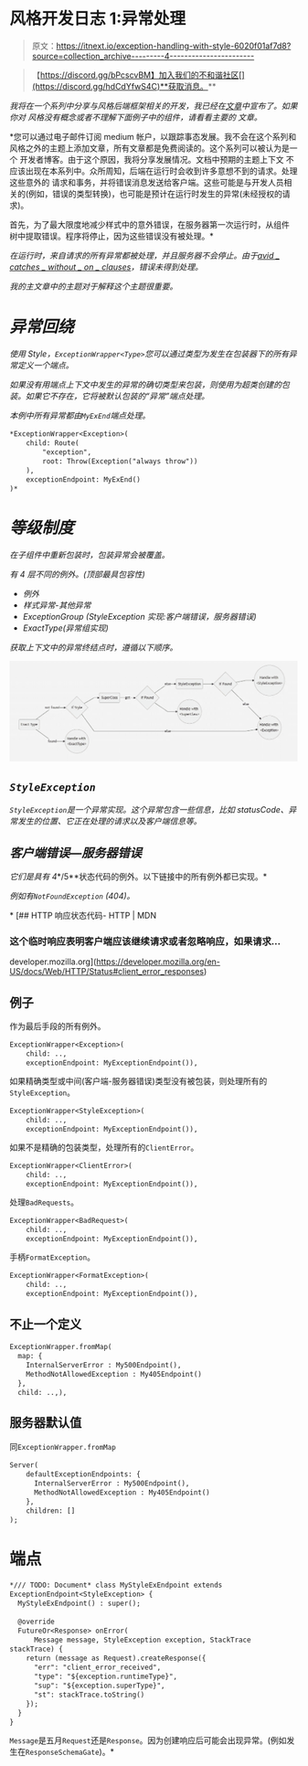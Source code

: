 # 风格开发日志 1:异常处理

> 原文：<https://itnext.io/exception-handling-with-style-6020f01af7d8?source=collection_archive---------4----------------------->

> 【https://discord.gg/bPcscvBM】加入我们的不和谐社区[](https://discord.gg/hdCdYfwS4C)**获取消息。**

*我将在一个系列中分享与风格后端框架相关的开发，我已经在[文章](/style-backend-framework-d544bdb78a36)中宣布了。如果你对
风格没有概念或者不理解下面例子中的组件，请看看主要的
文章。*

*您可以通过电子邮件订阅 medium 帐户，以跟踪事态发展。我不会在这个系列和风格之外的主题上添加文章，所有文章都是免费阅读的。这个系列可以被认为是一个
开发者博客。由于这个原因，我将分享发展情况。文档中预期的主题上下文
不应该出现在本系列中。众所周知，后端在运行时会收到许多意想不到的请求。处理这些意外的
请求和事务，并将错误消息发送给客户端。这些可能是与开发人员相关的(例如，错误的类型转换)，也可能是预计在运行时发生的异常(未经授权的请求)。

首先，为了最大限度地减少样式中的意外错误，在服务器第一次运行时，从组件
树中提取错误。程序将停止，因为这些错误没有被处理。*

*在运行时，来自请求的所有异常都被处理，并且服务器不会停止。由于[avid _ catches _ without _ on _ clauses](https://dart-lang.github.io/linter/lints/avoid_catches_without_on_clauses.html)，错误未得到处理。*

*我的主文章中的主题对于解释这个主题很重要。*

# *异常回绕*

*使用 Style，`ExceptionWrapper<Type>`您可以通过类型为发生在包装器下的所有异常定义一个端点。*

*如果没有用端点上下文中发生的异常的确切类型来包装，则使用为超类创建的包装。如果它不存在，它将被默认包装的“异常”端点处理。*

*本例中所有异常都由`MyExEnd`端点处理。*

```
*ExceptionWrapper<Exception>(
    child: Route(
        "exception",
        root: Throw(Exception("always throw"))
    ),
    exceptionEndpoint: MyExEnd()
)*
```

# *等级制度*

*在子组件中重新包装时，包装异常会被覆盖。*

*有 4 层不同的例外。(顶部最具包容性)*

*   *例外*
*   *样式异常-其他异常*
*   *ExceptionGroup (StyleException 实现:客户端错误，服务器错误)*
*   *ExactType(异常组实现)*

*获取上下文中的异常终结点时，遵循以下顺序。*

*![](img/304e3eb662a4f44f3e4a94478ea90846.png)*

## *`StyleException`*

*`StyleException`是一个异常实现。这个异常包含一些信息，比如 statusCode、异常发生的位置、它正在处理的请求以及客户端信息等。*

## *客户端错误—服务器错误*

*它们是具有 4**/5**状态代码的例外。以下链接中的所有例外都已实现。*

*例如有`NotFoundException` (404)。*

*[](https://developer.mozilla.org/en-US/docs/Web/HTTP/Status#client_error_responses) [## HTTP 响应状态代码- HTTP | MDN

### 这个临时响应表明客户端应该继续请求或者忽略响应，如果请求…

developer.mozilla.org](https://developer.mozilla.org/en-US/docs/Web/HTTP/Status#client_error_responses) 

## 例子

作为最后手段的所有例外。

```
ExceptionWrapper<Exception>(
    child: ..,
    exceptionEndpoint: MyExceptionEndpoint()),
```

如果精确类型或中间(客户端-服务器错误)类型没有被包装，则处理所有的`StyleException`。

```
ExceptionWrapper<StyleException>(
    child: ..,
    exceptionEndpoint: MyExceptionEndpoint()),
```

如果不是精确的包装类型，处理所有的`ClientError`。

```
ExceptionWrapper<ClientError>(
    child: ..,
    exceptionEndpoint: MyExceptionEndpoint()),
```

处理`BadRequests`。

```
ExceptionWrapper<BadRequest>(
    child: ..,
    exceptionEndpoint: MyExceptionEndpoint()),
```

手柄`FormatException`。

```
ExceptionWrapper<FormatException>(
    child: ..,
    exceptionEndpoint: MyExceptionEndpoint()),
```

## 不止一个定义

```
ExceptionWrapper.fromMap(
  map: {
    InternalServerError : My500Endpoint(),
    MethodNotAllowedException : My405Endpoint()
  },
  child: ..,),
```

## 服务器默认值

同`ExceptionWrapper.fromMap`

```
Server(
    defaultExceptionEndpoints: {
      InternalServerError : My500Endpoint(),
      MethodNotAllowedException : My405Endpoint()
    },
    children: []
);
```

# 端点

```
*/// TODO: Document* class MyStyleExEndpoint extends ExceptionEndpoint<StyleException> {
  MyStyleExEndpoint() : super();

  @override
  FutureOr<Response> onError(
      Message message, StyleException exception, StackTrace stackTrace) {
    return (message as Request).createResponse({
      "err": "client_error_received",
      "type": "${exception.runtimeType}",
      "sup": "${exception.superType}",
      "st": stackTrace.toString()
    });
  }
}
```

`Message`是五月`Request`还是`Response`。因为创建响应后可能会出现异常。(例如发生在`ResponseSchemaGate`)。*